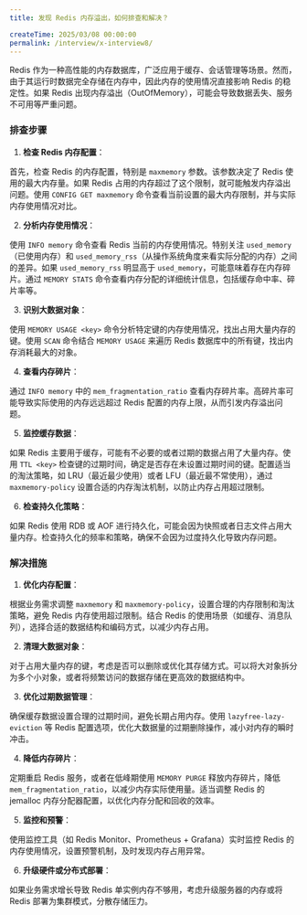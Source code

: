 ```yaml
---
title: 发现 Redis 内存溢出，如何排查和解决？

createTime: 2025/03/08 00:00:00
permalink: /interview/x-interview8/
---
```

Redis 作为一种高性能的内存数据库，广泛应用于缓存、会话管理等场景。然而，由于其运行时数据完全存储在内存中，因此内存的使用情况直接影响 Redis 的稳定性。如果 Redis 出现内存溢出（OutOfMemory），可能会导致数据丢失、服务不可用等严重问题。

### 排查步骤
1. **检查 Redis 内存配置**：

首先，检查 Redis 的内存配置，特别是 `maxmemory` 参数。该参数决定了 Redis 使用的最大内存量。如果 Redis 占用的内存超过了这个限制，就可能触发内存溢出问题。使用 `CONFIG GET maxmemory` 命令查看当前设置的最大内存限制，并与实际内存使用情况对比。

2. **分析内存使用情况**：

使用 `INFO memory` 命令查看 Redis 当前的内存使用情况。特别关注 `used_memory`（已使用内存）和 `used_memory_rss`（从操作系统角度来看实际分配的内存）之间的差异。如果 `used_memory_rss` 明显高于 `used_memory`，可能意味着存在内存碎片。通过 `MEMORY STATS` 命令查看内存分配的详细统计信息，包括缓存命中率、碎片率等。

3. **识别大数据对象**：

使用 `MEMORY USAGE <key>` 命令分析特定键的内存使用情况，找出占用大量内存的键。使用 `SCAN` 命令结合 `MEMORY USAGE` 来遍历 Redis 数据库中的所有键，找出内存消耗最大的对象。

4. **查看内存碎片**：

通过 `INFO memory` 中的 `mem_fragmentation_ratio` 查看内存碎片率。高碎片率可能导致实际使用的内存远远超过 Redis 配置的内存上限，从而引发内存溢出问题。

5. **监控缓存数据**：

如果 Redis 主要用于缓存，可能有不必要的或者过期的数据占用了大量内存。使用 `TTL <key>` 检查键的过期时间，确定是否存在未设置过期时间的键。配置适当的淘汰策略，如 LRU（最近最少使用）或者 LFU（最近最不常使用），通过 `maxmemory-policy` 设置合适的内存淘汰机制，以防止内存占用超过限制。

6. **检查持久化策略**：

如果 Redis 使用 RDB 或 AOF 进行持久化，可能会因为快照或者日志文件占用大量内存。检查持久化的频率和策略，确保不会因为过度持久化导致内存问题。

### 解决措施
1. **优化内存配置**：

根据业务需求调整 `maxmemory` 和 `maxmemory-policy`，设置合理的内存限制和淘汰策略，避免 Redis 内存使用超过限制。结合 Redis 的使用场景（如缓存、消息队列），选择合适的数据结构和编码方式，以减少内存占用。

2. **清理大数据对象**：

对于占用大量内存的键，考虑是否可以删除或优化其存储方式。可以将大对象拆分为多个小对象，或者将频繁访问的数据存储在更高效的数据结构中。

3. **优化过期数据管理**：

确保缓存数据设置合理的过期时间，避免长期占用内存。使用 `lazyfree-lazy-eviction` 等 Redis 配置选项，优化大数据量的过期删除操作，减小对内存的瞬时冲击。

4. **降低内存碎片**：

定期重启 Redis 服务，或者在低峰期使用 `MEMORY PURGE` 释放内存碎片，降低 `mem_fragmentation_ratio`，以减少内存实际使用量。适当调整 Redis 的 jemalloc 内存分配器配置，以优化内存分配和回收的效率。

5. **监控和预警**：

使用监控工具（如 Redis Monitor、Prometheus + Grafana）实时监控 Redis 的内存使用情况，设置预警机制，及时发现内存占用异常。

6. **升级硬件或分布式部署**：

如果业务需求增长导致 Redis 单实例内存不够用，考虑升级服务器的内存或将 Redis 部署为集群模式，分散存储压力。
